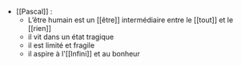 - [[Pascal]] : 
	- L’être humain est un [[être]] intermédiaire entre le [[tout]] et le [[rien]]
	- il vit dans un état tragique
    - il est limité et fragile
    - il aspire à l'[[Infini]] et au bonheur